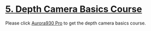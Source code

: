 #  <a href='https://docs.hiwonder.com/projects/Aurora930-Pro/en/latest/index.html' target='_blank'>5. Depth Camera Basics Course</a>

Please click  [Aurora930 Pro](https://docs.hiwonder.com/projects/Aurora930-Pro/en/latest/index.html) to get the depth camera basics course.